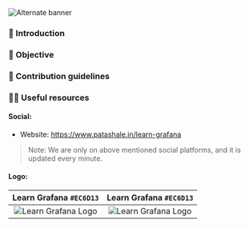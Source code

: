 <picture>
  <source media="(prefers-color-scheme: dark)" srcset="https://github.com/patashale/learn-grafana/assets/68323012/37398d27-ae51-49b7-a425-fe17bac427db">
  <source media="(prefers-color-scheme: light)" srcset="https://github.com/patashale/learn-grafana/assets/68323012/37398d27-ae51-49b7-a425-fe17bac427db">
  <img alt="Alternate banner" src="https://github.com/patashale/learn-grafana/assets/68323012/37398d27-ae51-49b7-a425-fe17bac427db">
</picture>

### 👋 Introduction



### 🎯 Objective



### 🌈 Contribution guidelines



### 👩‍💻 Useful resources

#### Social:
  - Website: https://www.patashale.in/learn-grafana

> Note: We are only on above mentioned social platforms, and it is updated every minute.

#### Logo:

Learn Grafana `#EC6D13` | Learn Grafana `#EC6D13`
:-------------------------:|:-------------------------:
![Learn Grafana Logo](https://github.com/patashale/learn-grafana/assets/68323012/65bddca7-5bd5-422f-9119-f8998e055924) | ![Learn Grafana Logo](https://github.com/patashale/learn-grafana/assets/68323012/65bddca7-5bd5-422f-9119-f8998e055924)
